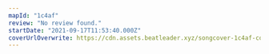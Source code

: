 ```yaml
---
mapId: "1c4af"
review: "No review found."
startDate: "2021-09-17T11:53:40.000Z"
coverUrlOverwrite: https://cdn.assets.beatleader.xyz/songcover-1c4af-cover.jpg
---
```

